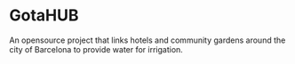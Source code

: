 # GotaHUB
 An opensource project that links hotels and community gardens around the city of Barcelona to provide water for irrigation.
